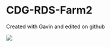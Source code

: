 # CDG-RDS-Farm2
Created with Gavin and edited on github

<a href="https://portal.azure.com/#create/Microsoft.Template/uri/https%3A%2F%2Fraw.githubusercontent.com%2Fnikkh%2FCitrixCloudInfrastructure%2Fmaster%2FCitrixCloudInfrastructure%2FTemplates%2FBuildResourceLocation.json" target="_blank">
    <img src="http://azuredeploy.net/deploybutton.png"/>
</a>
